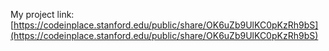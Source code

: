 My project link: [https://codeinplace.stanford.edu/public/share/OK6uZb9UlKC0pKzRh9bS](https://codeinplace.stanford.edu/public/share/OK6uZb9UlKC0pKzRh9bS)


